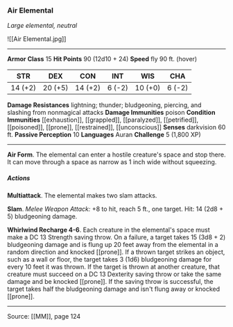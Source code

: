 ### Air Elemental
_Large elemental, neutral_

![[Air Elemental.jpg]]




---

**Armor Class** 15
**Hit Points** 90 (12d10 + 24)
**Speed** fly 90 ft. (hover)

| STR     | DEX     | CON     | INT     | WIS     | CHA     |
|---------|---------|---------|---------|---------|---------|
| 14 (+2) | 20 (+5) | 14 (+2) | 6 (-2) | 10 (+0) | 6 (-2) |

**Damage Resistances** lightning; thunder; bludgeoning, piercing, and slashing from nonmagical attacks
**Damage Immunities** poison
**Condition Immunities** [[exhaustion]], [[grappled]], [[paralyzed]], [[petrified]], [[poisoned]], [[prone]], [[restrained]], [[unconscious]]
**Senses** darkvision 60 ft.
**Passive Perception** 10
**Languages** Auran
**Challenge** 5 (1,800 XP)

---

**Air Form**. The elemental can enter a hostile creature's space and stop there. It can move through a space as narrow as 1 inch wide without squeezing.

##### Actions
**Multiattack**. The elemental makes two slam attacks.

**Slam**. _Melee Weapon Attack:_ +8 to hit, reach 5 ft., one target. Hit: 14 (2d8 + 5) bludgeoning damage.

**Whirlwind Recharge 4-6**. Each creature in the elemental's space must make a DC 13 Strength saving throw. On a failure, a target takes 15 (3d8 + 2) bludgeoning damage and is flung up 20 feet away from the elemental in a random direction and knocked [[prone]]. If a thrown target strikes an object, such as a wall or floor, the target takes 3 (1d6) bludgeoning damage for every 10 feet it was thrown. If the target is thrown at another creature, that creature must succeed on a DC 13 Dexterity saving throw or take the same damage and be knocked [[prone]]. If the saving throw is successful, the target takes half the bludgeoning damage and isn't flung away or knocked [[prone]].


---

Source: [[MM]], page 124